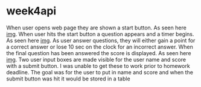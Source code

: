 # week4api
When user opens web page they are shown a start button. As seen here [img](./itstarts.png).
When user hits the start button a question appears and a timer begins. As seen here [img](./timerandquestion.png).
As user answer questions, they will either gain a point for a correct answer or lose 10 sec on the clock for an incorrect answer.
When the final question has been answered the score is displayed.  As seen here [img](./finalpage.png).
Two user input boxes are made visible for the user name and score with a submit button.  I was unable to get these to work prior to homework deadline. The goal was for the user to put in name and score and when the submit button was hit it would be stored in a table